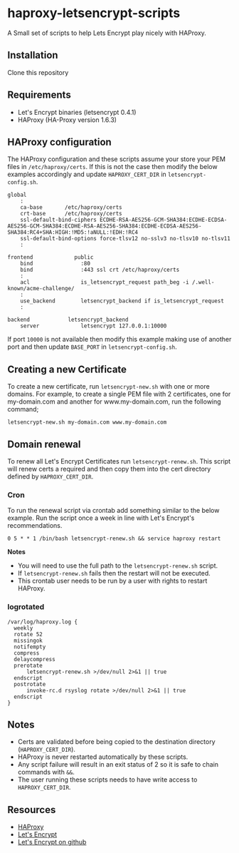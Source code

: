 # haproxy-letsencrypt-scripts
A Small set of scripts to help Lets Encrypt play nicely with HAProxy.

## Installation
Clone this repository

## Requirements
* Let's Encrypt binaries (letsencrypt 0.4.1)
* HAProxy (HA-Proxy version 1.6.3)

## HAProxy configuration
The HAProxy configuration and these scripts assume your store your PEM files in `/etc/haproxy/certs`. If this is not the case then modify the below examples accordingly and update `HAPROXY_CERT_DIR` in `letsencrypt-config.sh`.

    global
        :
        ca-base       /etc/haproxy/certs
        crt-base      /etc/haproxy/certs
        ssl-default-bind-ciphers ECDHE-RSA-AES256-GCM-SHA384:ECDHE-ECDSA-AES256-GCM-SHA384:ECDHE-RSA-AES256-SHA384:ECDHE-ECDSA-AES256-SHA384:RC4+SHA:HIGH:!MD5:!aNULL:!EDH:!RC4
        ssl-default-bind-options force-tlsv12 no-sslv3 no-tlsv10 no-tlsv11
        :

    frontend             public
        bind               :80
        bind               :443 ssl crt /etc/haproxy/certs
        :
        acl                is_letsencrypt_request path_beg -i /.well-known/acme-challenge/
        :
        use_backend        letsencrypt_backend if is_letsencrypt_request
        :

    backend            letsencrypt_backend
        server             letsencrypt 127.0.0.1:10000

If port `10000` is not available then modify this example making use of another port and then update `BASE_PORT` in `letsencrypt-config.sh`.

## Creating a new Certificate
To create a new certificate, run `letsencrypt-new.sh` with one or more domains. For example, to create a single PEM file with 2 certificates, one for my-domain.com and another for www<i></i>.my-domain.com, run the following command;

    letsencrypt-new.sh my-domain.com www.my-domain.com

## Domain renewal
To renew all Let's Encrypt Certificates run `letsencrypt-renew.sh`. This script will renew certs a required and then copy them into the cert directory defined by `HAPROXY_CERT_DIR`.

### Cron
To run the renewal script via crontab add something similar to the below example. Run the script once a week in line with Let's Encrypt's recommendations.

    0 5 * * 1 /bin/bash letsencrypt-renew.sh && service haproxy restart

**Notes**
* You will need to use the full path to the `letsencrypt-renew.sh` script.
* If `letsencrypt-renew.sh` fails then the restart will not be executed.
* This crontab user needs to be run by a user with rights to restart HAProxy.

### logrotated


    /var/log/haproxy.log {
      weekly
      rotate 52
      missingok
      notifempty
      compress
      delaycompress
      prerotate
          letsencrypt-renew.sh >/dev/null 2>&1 || true
      endscript
      postrotate
          invoke-rc.d rsyslog rotate >/dev/null 2>&1 || true
      endscript
    }

## Notes
* Certs are validated before being copied to the destination directory (`HAPROXY_CERT_DIR`).
* HAProxy is never restarted automatically by these scripts.
* Any script failure will result in an exit status of 2 so it is safe to chain commands with `&&`.
* The user running these scripts needs to have write access to `HAPROXY_CERT_DIR`.

## Resources
* [HAProxy](http://www.haproxy.org/)
* [Let's Encrypt](https://letsencrypt.org/)
* [Let's Encrypt on github](https://github.com/certbot/certbot)
